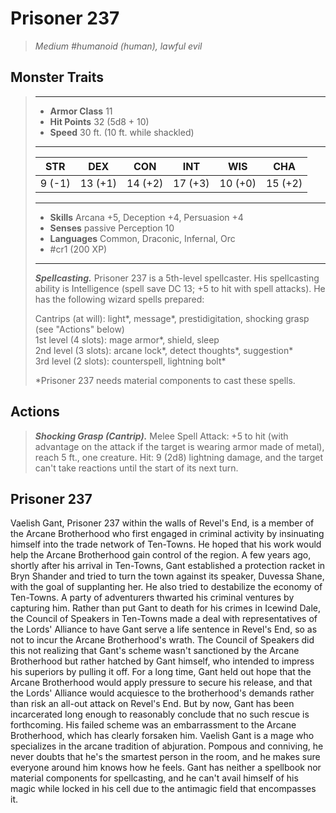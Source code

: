 # Prisoner 237
>*Medium #humanoid (human), lawful evil*
## Monster Traits
>___
>- **Armor Class** 11
>- **Hit Points** 32 (5d8 + 10)
>- **Speed** 30 ft. (10 ft. while shackled)
>___
>|STR|DEX|CON|INT|WIS|CHA|
>|:---:|:---:|:---:|:---:|:---:|:---:|
>|9 (-1)|13 (+1)|14 (+2)|17 (+3)|10 (+0)|15 (+2)|
>___
>- **Skills** Arcana +5, Deception +4, Persuasion +4
>- **Senses** passive Perception 10
>- **Languages** Common, Draconic, Infernal, Orc
>- #cr1 (200 XP)
>___
>***Spellcasting.*** Prisoner 237 is a 5th-level spellcaster. His spellcasting ability is Intelligence (spell save DC 13; +5 to hit with spell attacks). He has the following wizard spells prepared:  
>
>Cantrips (at will): light*, message*, prestidigitation, shocking grasp (see "Actions" below)  
>1st level (4 slots): mage armor*, shield, sleep  
>2nd level (3 slots): arcane lock*, detect thoughts*, suggestion*  
>3rd level (2 slots): counterspell, lightning bolt*  
>
>*Prisoner 237 needs material components to cast these spells.  
>
>
## Actions
>***Shocking Grasp (Cantrip).*** Melee Spell Attack: +5 to hit (with advantage on the attack if the target is wearing armor made of metal), reach 5 ft., one creature. Hit: 9 (2d8) lightning damage, and the target can't take reactions until the start of its next turn.
## Prisoner 237
Vaelish Gant, Prisoner 237 within the walls of Revel's End, is a member of the Arcane Brotherhood who first engaged in criminal activity by insinuating himself into the trade network of Ten-Towns. He hoped that his work would help the Arcane Brotherhood gain control of the region. A few years ago, shortly after his arrival in Ten-Towns, Gant established a protection racket in Bryn Shander and tried to turn the town against its speaker, Duvessa Shane, with the goal of supplanting her. He also tried to destabilize the economy of Ten-Towns. A party of adventurers thwarted his criminal ventures by capturing him.
Rather than put Gant to death for his crimes in Icewind Dale, the Council of Speakers in Ten-Towns made a deal with representatives of the Lords' Alliance to have Gant serve a life sentence in Revel's End, so as not to incur the Arcane Brotherhood's wrath. The Council of Speakers did this not realizing that Gant's scheme wasn't sanctioned by the Arcane Brotherhood but rather hatched by Gant himself, who intended to impress his superiors by pulling it off.
For a long time, Gant held out hope that the Arcane Brotherhood would apply pressure to secure his release, and that the Lords' Alliance would acquiesce to the brotherhood's demands rather than risk an all-out attack on Revel's End. But by now, Gant has been incarcerated long enough to reasonably conclude that no such rescue is forthcoming. His failed scheme was an embarrassment to the Arcane Brotherhood, which has clearly forsaken him.
Vaelish Gant is a mage who specializes in the arcane tradition of abjuration. Pompous and conniving, he never doubts that he's the smartest person in the room, and he makes sure everyone around him knows how he feels.
Gant has neither a spellbook nor material components for spellcasting, and he can't avail himself of his magic while locked in his cell due to the antimagic field that encompasses it.